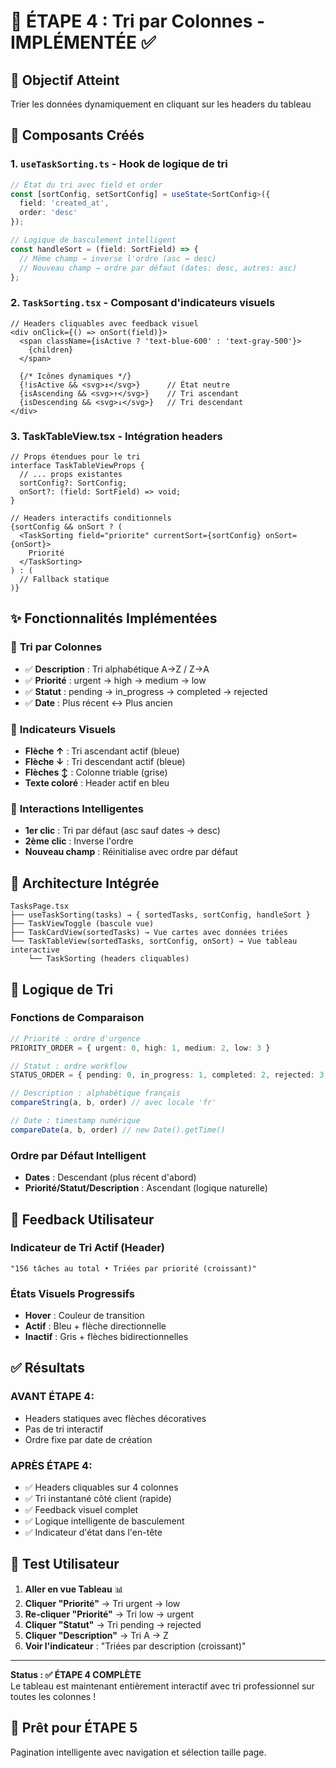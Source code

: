 # 📝 ÉTAPE 4 : Tri par Colonnes - IMPLÉMENTÉE ✅

## 🎯 Objectif Atteint
Trier les données dynamiquement en cliquant sur les headers du tableau

## 🔧 Composants Créés

### 1. **`useTaskSorting.ts`** - Hook de logique de tri
```typescript
// État du tri avec field et order
const [sortConfig, setSortConfig] = useState<SortConfig>({
  field: 'created_at',
  order: 'desc'
});

// Logique de basculement intelligent
const handleSort = (field: SortField) => {
  // Même champ → inverse l'ordre (asc ↔ desc)
  // Nouveau champ → ordre par défaut (dates: desc, autres: asc)
};
```

### 2. **`TaskSorting.tsx`** - Composant d'indicateurs visuels
```tsx
// Headers cliquables avec feedback visuel
<div onClick={() => onSort(field)}>
  <span className={isActive ? 'text-blue-600' : 'text-gray-500'}>
    {children}
  </span>
  
  {/* Icônes dynamiques */}
  {!isActive && <svg>↕</svg>}      // État neutre
  {isAscending && <svg>↑</svg>}    // Tri ascendant
  {isDescending && <svg>↓</svg>}   // Tri descendant
</div>
```

### 3. **TaskTableView.tsx** - Intégration headers
```tsx
// Props étendues pour le tri
interface TaskTableViewProps {
  // ... props existantes
  sortConfig?: SortConfig;
  onSort?: (field: SortField) => void;
}

// Headers interactifs conditionnels
{sortConfig && onSort ? (
  <TaskSorting field="priorite" currentSort={sortConfig} onSort={onSort}>
    Priorité
  </TaskSorting>
) : (
  // Fallback statique
)}
```

## ✨ Fonctionnalités Implémentées

### 🎯 **Tri par Colonnes**
- ✅ **Description** : Tri alphabétique A→Z / Z→A
- ✅ **Priorité** : urgent → high → medium → low  
- ✅ **Statut** : pending → in_progress → completed → rejected
- ✅ **Date** : Plus récent ↔ Plus ancien

### 🎨 **Indicateurs Visuels**
- **Flèche ↑** : Tri ascendant actif (bleue)
- **Flèche ↓** : Tri descendant actif (bleue)  
- **Flèches ↕** : Colonne triable (grise)
- **Texte coloré** : Header actif en bleu

### 🚀 **Interactions Intelligentes**
- **1er clic** : Tri par défaut (asc sauf dates → desc)
- **2ème clic** : Inverse l'ordre
- **Nouveau champ** : Réinitialise avec ordre par défaut

## 🔄 **Architecture Intégrée**

```
TasksPage.tsx
├── useTaskSorting(tasks) → { sortedTasks, sortConfig, handleSort }
├── TaskViewToggle (bascule vue)
├── TaskCardView(sortedTasks) → Vue cartes avec données triées
└── TaskTableView(sortedTasks, sortConfig, onSort) → Vue tableau interactive
    └── TaskSorting (headers cliquables)
```

## 🧠 **Logique de Tri**

### **Fonctions de Comparaison**
```typescript
// Priorité : ordre d'urgence
PRIORITY_ORDER = { urgent: 0, high: 1, medium: 2, low: 3 }

// Statut : ordre workflow  
STATUS_ORDER = { pending: 0, in_progress: 1, completed: 2, rejected: 3 }

// Description : alphabétique français
compareString(a, b, order) // avec locale 'fr'

// Date : timestamp numérique
compareDate(a, b, order) // new Date().getTime()
```

### **Ordre par Défaut Intelligent**
- **Dates** : Descendant (plus récent d'abord)
- **Priorité/Statut/Description** : Ascendant (logique naturelle)

## 🎨 **Feedback Utilisateur**

### **Indicateur de Tri Actif (Header)**
```
"156 tâches au total • Triées par priorité (croissant)"
```

### **États Visuels Progressifs**
- **Hover** : Couleur de transition
- **Actif** : Bleu + flèche directionnelle
- **Inactif** : Gris + flèches bidirectionnelles

## ✅ **Résultats**

### **AVANT ÉTAPE 4:**
- Headers statiques avec flèches décoratives
- Pas de tri interactif
- Ordre fixe par date de création

### **APRÈS ÉTAPE 4:**
- ✅ Headers cliquables sur 4 colonnes
- ✅ Tri instantané côté client (rapide)
- ✅ Feedback visuel complet
- ✅ Logique intelligente de basculement
- ✅ Indicateur d'état dans l'en-tête

## 🚀 **Test Utilisateur**

1. **Aller en vue Tableau** 📊
2. **Cliquer "Priorité"** → Tri urgent → low
3. **Re-cliquer "Priorité"** → Tri low → urgent  
4. **Cliquer "Statut"** → Tri pending → rejected
5. **Cliquer "Description"** → Tri A → Z
6. **Voir l'indicateur** : "Triées par description (croissant)"

---

**Status : ✅ ÉTAPE 4 COMPLÈTE**  
Le tableau est maintenant entièrement interactif avec tri professionnel sur toutes les colonnes !

## 🎯 **Prêt pour ÉTAPE 5**
Pagination intelligente avec navigation et sélection taille page.
